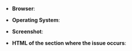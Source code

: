 <!--
Thank you for reporting an issue. Please make sure that your style is up to
date and you checked the recent commits that your issue wasn't recently
addressed. To update:

Make sure to first update DIRECTLY from our repository
https://raw.githubusercontent.com/StylishThemes/Github-Feed-Icons/master/github-feed-icons.user.css
(see https://github.com/stylish-userstyles/stylish-chrome/issues/179 to know why), then
force refresh the web page (Windows: Ctrl+F5; Mac/Apple: Apple+R or Command+R;
Linux: F5).

If the issue persists, please help us identifying the cause by providing these
details:
-->

* **Browser**:
* **Operating System**:
* **Screenshot**:

* **HTML of the section where the issue occurs**:

<!-- You can get the HTML by right click on the element, look for the
     highlighted node in the DevTools, right click it and select
     Copy -> Outer HTML -->

````html

````
